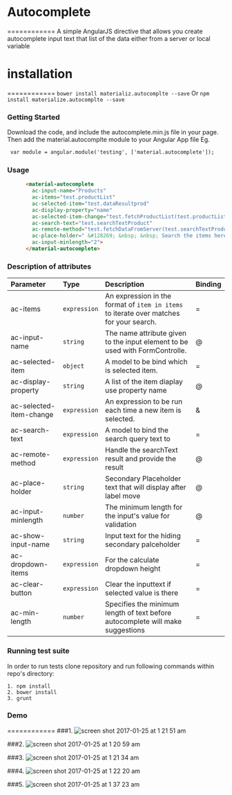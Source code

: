 # Autocomplete
============
A simple AngularJS directive that allows you create autocomplete input text that list of the data either from a server or local variable


# installation 
============
`bower install materializ.autocomplte --save`
Or
`npm install materialize.autocomplte --save`


### Getting Started
Download the code, and include the autocomplete.min.js file in your page. Then add the material.autocomplte module to your Angular App file
Eg.

```html
 var module = angular.module('testing', ['material.autocomplete']);
```

### Usage 
```html
      <material-autocomplete
        ac-input-name="Products"
        ac-items="test.productList"
        ac-selected-item="test.dataResultprod"
        ac-display-property="name"
        ac-selected-item-change="test.fetchProductList(test.productList)"
        ac-search-text="test.searchTextProduct"
        ac-remote-method="test.fetchDataFromServer(test.searchTextProduct)"
        ac-place-holder=" &#128269; &nbsp; &nbsp; Search the items here...."
        ac-input-minlength="2">
      </material-autocomplete> 
```
### Description of attributes
| Parameter | Type | Description | Binding |
| :------------- |:-------------| :----- | :-----| 
| ac-items | `expression` | An expression in the format of `item in items` to iterate over matches for your search. | = | 
|ac-input-name|`string`|The name attribute given to the input element to be used with FormControlle.|@|
|ac-selected-item|`object`| A model to be bind which is selected item.|=|
|ac-display-property|`string`| A list of the item diaplay use property name |@|
|ac-selected-item-change|`expression`|An expression to be run each time a new item is selected.|&|
|ac-search-text|`expression`| A model to bind the search query text to |=|
|ac-remote-method|`expression`|Handle the searchText result and provide the result|@|
|ac-place-holder|`string`|Secondary Placeholder text that will display after label move|@|
|ac-input-minlength|`number`| The minimum length for the input's value for validation|@|
|ac-show-input-name|`string`|Input text for the hiding secondary palceholder|=|
|ac-dropdown-items|`expression`|For the calculate dropdown height |=|
|ac-clear-button|`expression`|Clear the inputtext if selected value is there|=|
|ac-min-length|`number`|Specifies the minimum length of text before autocomplete will make suggestions|=|



### Running test suite

In order to run tests clone repository and run following commands within
repo's directory:

```
1. npm install
2. bower install
3. grunt
```



### Demo 
============
###1.
![screen shot 2017-01-25 at 1 21 51 am](https://cloud.githubusercontent.com/assets/24220012/22264264/5afdb872-e29d-11e6-99cf-6e53d0de925d.png)

###2.
![screen shot 2017-01-25 at 1 20 59 am](https://cloud.githubusercontent.com/assets/24220012/22264262/57b14ec2-e29d-11e6-9e83-7f331223172a.png)

###3.
![screen shot 2017-01-25 at 1 21 34 am](https://cloud.githubusercontent.com/assets/24220012/22264263/591adb70-e29d-11e6-9862-8ca586b82cd0.png)

###4.
![screen shot 2017-01-25 at 1 22 20 am](https://cloud.githubusercontent.com/assets/24220012/22264273/5fc74378-e29d-11e6-9728-1da41b3bde49.png)

###5.
![screen shot 2017-01-25 at 1 37 23 am](https://cloud.githubusercontent.com/assets/24220012/22264679/e1f3af48-e29e-11e6-962a-9895cbf00b14.png)


